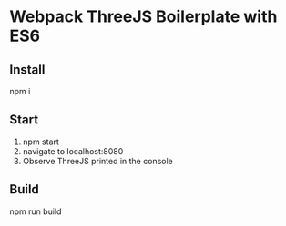 # Webpack ThreeJS Boilerplate with ES6

## Install
npm i

## Start
1. npm start
2. navigate to localhost:8080
3. Observe ThreeJS printed in the console

## Build
npm run build
